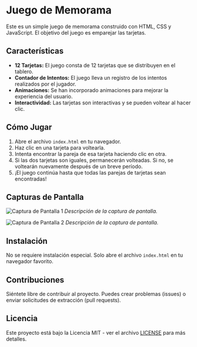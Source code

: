 # Juego de Memorama

Este es un simple juego de memorama construido con HTML, CSS y JavaScript. El objetivo del juego es emparejar las tarjetas.

## Características

- **12 Tarjetas:** El juego consta de 12 tarjetas que se distribuyen en el tablero.
- **Contador de Intentos:** El juego lleva un registro de los intentos realizados por el jugador.
- **Animaciones:** Se han incorporado animaciones para mejorar la experiencia del usuario.
- **Interactividad:** Las tarjetas son interactivas y se pueden voltear al hacer clic.

## Cómo Jugar

1. Abre el archivo `index.html` en tu navegador.
2. Haz clic en una tarjeta para voltearla.
3. Intenta encontrar la pareja de esa tarjeta haciendo clic en otra.
4. Si las dos tarjetas son iguales, permanecerán volteadas. Si no, se voltearán nuevamente después de un breve período.
5. ¡El juego continúa hasta que todas las parejas de tarjetas sean encontradas!

## Capturas de Pantalla

![Captura de Pantalla 1](screenshots/screenshot1.png)
*Descripción de la captura de pantalla.*

![Captura de Pantalla 2](screenshots/screenshot2.png)
*Descripción de la captura de pantalla.*

## Instalación

No se requiere instalación especial. Solo abre el archivo `index.html` en tu navegador favorito.

## Contribuciones

Siéntete libre de contribuir al proyecto. Puedes crear problemas (issues) o enviar solicitudes de extracción (pull requests).

## Licencia

Este proyecto está bajo la Licencia MIT - ver el archivo [LICENSE](LICENSE) para más detalles.
